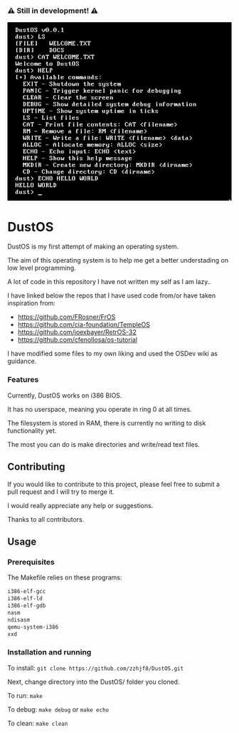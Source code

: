 ### ⚠️ Still in development! ⚠️ 

![Screenshot](assets/preview.png "DustOS Screenshot")

# DustOS

DustOS is my first attempt of making an operating system. 

The aim of this operating system is to help me get a better understading on low level programming.

A lot of code in this repository I have not written my self as I am lazy..

I have linked below the repos that I have used code from/or have taken inspiration from:

- https://github.com/FRosner/FrOS
- https://github.com/cia-foundation/TempleOS
- https://github.com/joexbayer/RetrOS-32
- https://github.com/cfenollosa/os-tutorial

I have modified some files to my own liking and used the OSDev wiki as guidance.

### Features
Currently, DustOS works on i386 BIOS.

It has no userspace, meaning you operate in ring 0 at all times. 

The filesystem is stored in RAM, there is currently no writing to disk functionality yet.

The most you can do is make directories and write/read text files.

## Contributing

If you would like to contribute to this project, please feel free to submit a pull request and I will try to merge it.

I would really appreciate any help or suggestions. 

Thanks to all contributors.

## Usage
### Prerequisites

The Makefile relies on these programs:
```
i386-elf-gcc
i386-elf-ld
i386-elf-gdb
nasm
ndisasm
qemu-system-i386
xxd
```

### Installation and running
To install: ``` git clone https://github.com/zzhjf8/DustOS.git ```

Next, change directory into the DustOS/ folder you cloned.

To run: ``` make ```

To debug: ``` make debug ```  or  ``` make echo ```

To clean: ``` make clean ```
